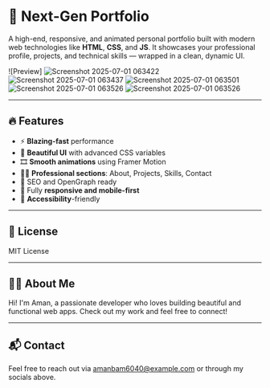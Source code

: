 # 🧠 Next-Gen Portfolio

A high-end, responsive, and animated personal portfolio built with modern web technologies like **HTML**, **CSS**, and **JS**. It showcases your professional profile, projects, and technical skills — wrapped in a clean, dynamic UI.

![Preview] ![Screenshot 2025-07-01 063422](https://github.com/user-attachments/assets/be04a9e9-108a-44c2-9531-a76af856fd33)
![Screenshot 2025-07-01 063437](https://github.com/user-attachments/assets/636e736f-bd2a-4d29-a5ff-fe7d8189defd)
![Screenshot 2025-07-01 063501](https://github.com/user-attachments/assets/364705ea-8168-4997-889d-929b88969916)
![Screenshot 2025-07-01 063526](https://github.com/user-attachments/assets/c4886d85-88fe-48a8-ab98-22a4f1de4743)
![Screenshot 2025-07-01 063526](https://github.com/user-attachments/assets/515603a9-f7f7-40bc-9ef7-d8d5b2565425)



---

## 🔥 Features

- ⚡ **Blazing-fast** performance
- 🎨 **Beautiful UI** with advanced CSS variables
- 🎞️ **Smooth animations** using Framer Motion
- 🧑‍💼 **Professional sections**: About, Projects, Skills, Contact
- 🪪 SEO and OpenGraph ready
- 📱 Fully **responsive and mobile-first**
- 🦾 **Accessibility**-friendly

---

## 📄 License

MIT License

---

## 🙋‍♂️ About Me

Hi! I'm Aman, a passionate developer who loves building beautiful and functional web apps. Check out my work and feel free to connect!


---

## 📬 Contact

Feel free to reach out via [amanbam6040@example.com](mailto:email@example.com) or through my socials above.
